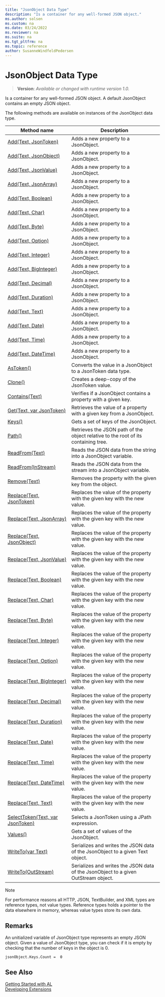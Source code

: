 ```yaml
---
title: "JsonObject Data Type"
description: "Is a container for any well-formed JSON object."
ms.author: solsen
ms.custom: na
ms.date: 03/24/2022
ms.reviewer: na
ms.suite: na
ms.tgt_pltfrm: na
ms.topic: reference
author: SusanneWindfeldPedersen
---
```

[//]: # (START>DO_NOT_EDIT)
[//]: # (IMPORTANT:Do not edit any of the content between here and the END>DO_NOT_EDIT.)
[//]: # (Any modifications should be made in the .xml files in the ModernDev repo.)
# JsonObject Data Type
> **Version**: _Available or changed with runtime version 1.0._

Is a container for any well-formed JSON object. A default JsonObject contains an empty JSON object.



The following methods are available on instances of the JsonObject data type.

|Method name|Description|
|-----------|-----------|
|[Add(Text, JsonToken)](jsonobject-add-string-jsontoken-method.md)|Adds a new property to a JsonObject.|
|[Add(Text, JsonObject)](jsonobject-add-string-jsonobject-method.md)|Adds a new property to a JsonObject.|
|[Add(Text, JsonValue)](jsonobject-add-string-jsonvalue-method.md)|Adds a new property to a JsonObject.|
|[Add(Text, JsonArray)](jsonobject-add-string-jsonarray-method.md)|Adds a new property to a JsonObject.|
|[Add(Text, Boolean)](jsonobject-add-string-boolean-method.md)|Adds a new property to a JsonObject.|
|[Add(Text, Char)](jsonobject-add-string-char-method.md)|Adds a new property to a JsonObject.|
|[Add(Text, Byte)](jsonobject-add-string-byte-method.md)|Adds a new property to a JsonObject.|
|[Add(Text, Option)](jsonobject-add-string-option-method.md)|Adds a new property to a JsonObject.|
|[Add(Text, Integer)](jsonobject-add-string-integer-method.md)|Adds a new property to a JsonObject.|
|[Add(Text, BigInteger)](jsonobject-add-string-biginteger-method.md)|Adds a new property to a JsonObject.|
|[Add(Text, Decimal)](jsonobject-add-string-decimal-method.md)|Adds a new property to a JsonObject.|
|[Add(Text, Duration)](jsonobject-add-string-duration-method.md)|Adds a new property to a JsonObject.|
|[Add(Text, Text)](jsonobject-add-string-string-method.md)|Adds a new property to a JsonObject.|
|[Add(Text, Date)](jsonobject-add-string-date-method.md)|Adds a new property to a JsonObject.|
|[Add(Text, Time)](jsonobject-add-string-time-method.md)|Adds a new property to a JsonObject.|
|[Add(Text, DateTime)](jsonobject-add-string-datetime-method.md)|Adds a new property to a JsonObject.|
|[AsToken()](jsonobject-astoken-method.md)|Converts the value in a JsonObject to a JsonToken data type.|
|[Clone()](jsonobject-clone-method.md)|Creates a deep-copy of the JsonToken value.|
|[Contains(Text)](jsonobject-contains-method.md)|Verifies if a JsonObject contains a property with a given key.|
|[Get(Text, var JsonToken)](jsonobject-get-method.md)|Retrieves the value of a property with a given key from a JsonObject.|
|[Keys()](jsonobject-keys-method.md)|Gets a set of keys of the JsonObject.|
|[Path()](jsonobject-path-method.md)|Retrieves the JSON path of the object relative to the root of its containing tree.|
|[ReadFrom(Text)](jsonobject-readfrom-string-method.md)|Reads the JSON data from the string into a JsonObject variable.|
|[ReadFrom(InStream)](jsonobject-readfrom-instream-method.md)|Reads the JSON data from the stream into a JsonObject variable.|
|[Remove(Text)](jsonobject-remove-method.md)|Removes the property with the given key from the object.|
|[Replace(Text, JsonToken)](jsonobject-replace-string-jsontoken-method.md)|Replaces the value of the property with the given key with the new value.|
|[Replace(Text, JsonArray)](jsonobject-replace-string-jsonarray-method.md)|Replaces the value of the property with the given key with the new value.|
|[Replace(Text, JsonObject)](jsonobject-replace-string-jsonobject-method.md)|Replaces the value of the property with the given key with the new value.|
|[Replace(Text, JsonValue)](jsonobject-replace-string-jsonvalue-method.md)|Replaces the value of the property with the given key with the new value.|
|[Replace(Text, Boolean)](jsonobject-replace-string-boolean-method.md)|Replaces the value of the property with the given key with the new value.|
|[Replace(Text, Char)](jsonobject-replace-string-char-method.md)|Replaces the value of the property with the given key with the new value.|
|[Replace(Text, Byte)](jsonobject-replace-string-byte-method.md)|Replaces the value of the property with the given key with the new value.|
|[Replace(Text, Integer)](jsonobject-replace-string-integer-method.md)|Replaces the value of the property with the given key with the new value.|
|[Replace(Text, Option)](jsonobject-replace-string-option-method.md)|Replaces the value of the property with the given key with the new value.|
|[Replace(Text, BigInteger)](jsonobject-replace-string-biginteger-method.md)|Replaces the value of the property with the given key with the new value.|
|[Replace(Text, Decimal)](jsonobject-replace-string-decimal-method.md)|Replaces the value of the property with the given key with the new value.|
|[Replace(Text, Duration)](jsonobject-replace-string-duration-method.md)|Replaces the value of the property with the given key with the new value.|
|[Replace(Text, Date)](jsonobject-replace-string-date-method.md)|Replaces the value of the property with the given key with the new value.|
|[Replace(Text, Time)](jsonobject-replace-string-time-method.md)|Replaces the value of the property with the given key with the new value.|
|[Replace(Text, DateTime)](jsonobject-replace-string-datetime-method.md)|Replaces the value of the property with the given key with the new value.|
|[Replace(Text, Text)](jsonobject-replace-string-string-method.md)|Replaces the value of the property with the given key with the new value.|
|[SelectToken(Text, var JsonToken)](jsonobject-selecttoken-method.md)|Selects a JsonToken using a JPath expression.|
|[Values()](jsonobject-values-method.md)|Gets a set of values of the JsonObject.|
|[WriteTo(var Text)](jsonobject-writeto-text-method.md)|Serializes and writes the JSON data of the JsonObject to a given Text object.|
|[WriteTo(OutStream)](jsonobject-writeto-outstream-method.md)|Serializes and writes the JSON data of the JsonObject to a given OutStream object.|

[//]: # (IMPORTANT: END>DO_NOT_EDIT)

> [!NOTE]  
> For performance reasons all HTTP, JSON, TextBuilder, and XML types are reference types, not value types. Reference types holds a pointer to the data elsewhere in memory, whereas value types store its own data.

## Remarks 
An unitialized variable of JsonObject type represents an empty JSON object. Given a value of JsonObject type, you can check if it is empty by checking that the number of keys in the object is 0.

```
jsonObject.Keys.Count =  0
```

## See Also
[Getting Started with AL](../../devenv-get-started.md)  
[Developing Extensions](../../devenv-dev-overview.md)  